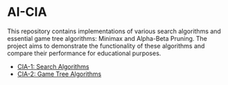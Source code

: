 # AI-CIA
This repository contains implementations of various search algorithms and essential game tree algorithms: Minimax and Alpha-Beta Pruning. The project aims to demonstrate the functionality of these algorithms and compare their performance for educational purposes.

- [CIA-1: Search Algorithms](CIA-1)
- [CIA-2: Game Tree Algorithms](CIA-2)
